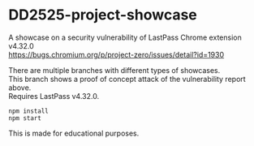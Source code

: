 # DD2525-project-showcase
A showcase on a security vulnerability of LastPass Chrome extension v4.32.0  
https://bugs.chromium.org/p/project-zero/issues/detail?id=1930

There are multiple branches with different types of showcases.  
This branch shows a proof of concept attack of the vulnerability report above.  
Requires LastPass v4.32.0.  

`npm install`  
`npm start`

This is made for educational purposes.